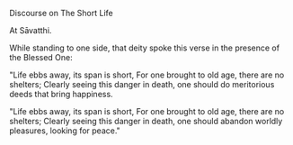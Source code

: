 Discourse on The Short Life

At Sāvatthi.

While standing to one side, that deity spoke this verse in the presence of the Blessed One:

"Life ebbs away, its span is short,
For one brought to old age, there are no shelters;
Clearly seeing this danger in death,
one should do meritorious deeds that bring happiness.

"Life ebbs away, its span is short,
For one brought to old age, there are no shelters;
Clearly seeing this danger in death,
one should abandon worldly pleasures, looking for peace."